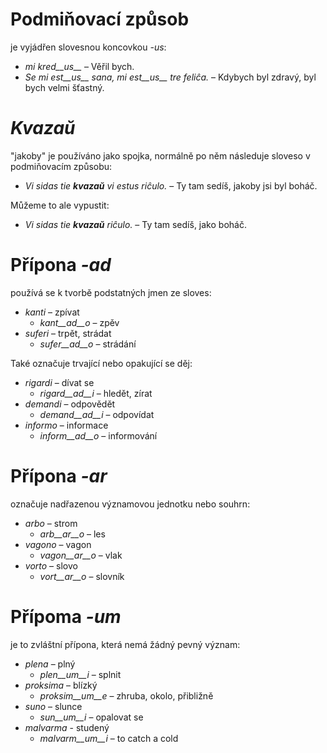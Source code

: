 # Podmiňovací způsob

je vyjádřen slovesnou koncovkou *-us*:

- *mi kred__us__* – Věřil bych.
- *Se mi est__us__ sana, mi est__us__ tre feliĉa.* – Kdybych byl zdravý, byl bych velmi šťastný.

# *Kvazaŭ*

"jakoby" je používáno jako spojka, normálně po něm následuje sloveso v podmiňovacím způsobu:

- *Vi sidas tie __kvazaŭ__ vi estus riĉulo.* – Ty tam sedíš, jakoby jsi byl boháč.

Můžeme to ale vypustit:

- *Vi sidas tie __kvazaŭ__ riĉulo.* – Ty tam sedíš, jako boháč.
 
# Přípona *-ad*

používá se k tvorbě podstatných jmen ze sloves:

- *kanti* – zpívat
	- *kant__ad__o* – zpěv
- *suferi* – trpět, strádat
	- *sufer__ad__o* – strádání

Také označuje trvající nebo opakující se děj:

- *rigardi* – dívat se
	- *rigard__ad__i* – hledět, zírat
- *demandi* – odpovědět
	- *demand__ad__i* – odpovídat
- *informo* – informace
	- *inform__ad__o* – informování


# Přípona *-ar*

označuje nadřazenou významovou jednotku nebo souhrn:

- *arbo* – strom
	- *arb__ar__o* – les
- *vagono* – vagon
	- *vagon__ar__o* – vlak
- *vorto* – slovo
	- *vort__ar__o* – slovník
 

# Přípoma *-um*

je to zvláštní přípona, která nemá žádný pevný význam:

- *plena* – plný
	-  *plen__um__i* – splnit
- *proksima* – blízký 
	-  *proksim__um__e* – zhruba, okolo, přibližně
- *suno* – slunce
	- *sun__um__i* – opalovat se
- *malvarma* - studený
	- *malvarm__um__i* – to catch a cold
 
